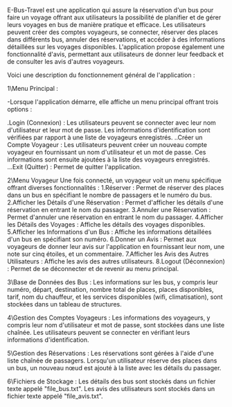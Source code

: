 
E-Bus-Travel est une application qui assure la réservation d'un bus pour faire un voyage offrant aux utilisateurs la possibilité de planifier et de gérer leurs voyages en bus de manière pratique et efficace. 
Les utilisateurs peuvent créer des comptes voyageurs, se connecter, réserver des places dans différents bus, annuler des réservations, et accéder à des informations détaillées sur les voyages disponibles. 
L'application propose également une fonctionnalité d'avis, permettant aux utilisateurs de donner leur feedback et de consulter les avis d'autres voyageurs.

Voici une description du fonctionnement général de l'application :

1\Menu Principal :

-Lorsque l'application démarre, elle affiche un menu principal offrant trois options :

.Login (Connexion) : Les utilisateurs peuvent se connecter avec leur nom d'utilisateur et leur mot de passe. Les informations d'identification sont vérifiées par rapport à une liste de voyageurs enregistrés.
..Créer un Compte Voyageur : Les utilisateurs peuvent créer un nouveau compte voyageur en fournissant un nom d'utilisateur et un mot de passe. Ces informations sont ensuite ajoutées à la liste des voyageurs enregistrés.
...Exit (Quitter) : Permet de quitter l'application.

2\Menu Voyageur
Une fois connecté, un voyageur voit un menu spécifique offrant diverses fonctionnalités :
1.Réserver : Permet de réserver des places dans un bus en spécifiant le nombre de passagers et le numéro du bus.
2.Afficher les Détails d'une Réservation : Permet d'afficher les détails d'une réservation en entrant le nom du passager.
3.Annuler une Réservation : Permet d'annuler une réservation en entrant le nom du passager.
4.Afficher les Détails des Voyages : Affiche les détails des voyages disponibles.
5.Afficher les Informations d'un Bus : Affiche les informations détaillées d'un bus en spécifiant son numéro.
6.Donner un Avis : Permet aux voyageurs de donner leur avis sur l'application en fournissant leur nom, une note sur cinq étoiles, et un commentaire.
7.Afficher les Avis des Autres Utilisateurs : Affiche les avis des autres utilisateurs.
8.Logout (Déconnexion) : Permet de se déconnecter et de revenir au menu principal.

3\Base de Données des Bus :
Les informations sur les bus, y compris leur numéro, départ, destination, nombre total de places, places disponibles, tarif, nom du chauffeur, et les services disponibles (wifi, climatisation), sont stockées dans un tableau de structures.

4\Gestion des Comptes Voyageurs :
Les informations des voyageurs, y compris leur nom d'utilisateur et mot de passe, sont stockées dans une liste chaînée. Les utilisateurs peuvent se connecter en vérifiant leurs informations d'identification.

5\Gestion des Réservations :
Les réservations sont gérées à l'aide d'une liste chaînée de passagers. Lorsqu'un utilisateur réserve des places dans un bus, un nouveau nœud est ajouté à la liste avec les détails du passager.

6\Fichiers de Stockage :
Les détails des bus sont stockés dans un fichier texte appelé "file_bus.txt".
Les avis des utilisateurs sont stockés dans un fichier texte appelé "file_avis.txt".
